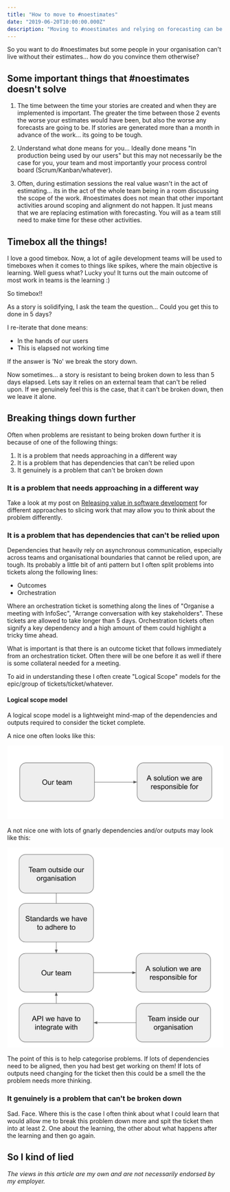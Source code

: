 ```yaml
---
title: "How to move to #noestimates" 
date: "2019-06-20T10:00:00.000Z"
description: "Moving to #noestimates and relying on forecasting can be difficult for any person, team or organisation. Here I describe one way I go about it"
---
```

So you want to do #noestimates but some people in your organisation can't live without their estimates... how do you convince them otherwise?

## Some important things that #noestimates doesn't solve
1. The time between the time your stories are created and when they are implemented is important. The greater the time between those 2 events the worse your estimates would have been, but also the worse any forecasts are going to be. If stories are generated more than a month in advance of the work... its going to be tough.

1. Understand what done means for you... Ideally done means "In production being used by our users" but this may not necessarily be the case for you, your team and most importantly your process control board (Scrum/Kanban/whatever).

1. Often, during estimation sessions the real value wasn't in the act of estimating... its in the act of the whole team being in a room discussing the scope of the work. #noestimates does not mean that other important activities around scoping and alignment do not happen. It just means that we are replacing estimation with forecasting. You will as a team still need to make time for these other activities.

## Timebox all the things!
I love a good timebox. Now, a lot of agile development teams will be used to timeboxes when it comes to things like spikes, where the main objective is learning. Well guess what? Lucky you! It turns out the main outcome of most work in teams is the learning :)

So timebox!!

As a story is solidifying, I ask the team the question... Could you get this to done in 5 days?

I re-iterate that done means:
- In the hands of our users
- This is elapsed not working time

If the answer is 'No' we break the story down.

Now sometimes... a story is resistant to being broken down to less than 5 days elapsed. Lets say it relies on an external team that can't be relied upon. If we genuinely feel this is the case, that it can't be broken down, then we leave it alone.

## Breaking things down further
Often when problems are resistant to being broken down further it is because of one of the following things:
1. It is a problem that needs approaching in a different way
1. It is a problem that has dependencies that can't be relied upon
1. It genuinely is a problem that can't be broken down

### It is a problem that needs approaching in a different way
Take a look at my post on [Releasing value in software development](https://www.defmyfunc.com/2018-11-22_releasing_value_in_software_development/) for different approaches to slicing work that may allow you to think about the problem differently.

### It is a problem that has dependencies that can't be relied upon
Dependencies that heavily rely on asynchronous communication, especially across teams and organisational boundaries that cannot be relied upon, are tough. Its probably a little bit of anti pattern but I often split problems into tickets along the following lines:
- Outcomes
- Orchestration

Where an orchestration ticket is something along the lines of "Organise a meeting with InfoSec", "Arrange conversation with key stakeholders". These tickets are allowed to take longer than 5 days. Orchestration tickets often signify a key dependency and a high amount of them could highlight a tricky time ahead.

What is important is that there is an outcome ticket that follows immediately from an orchestration ticket. Often there will be one before it as well if there is some collateral needed for a meeting.

To aid in understanding these I often create "Logical Scope" models for the epic/group of tickets/ticket/whatever.

#### Logical scope model
A logical scope model is a lightweight mind-map of the dependencies and outputs required to consider the ticket complete.

A nice one often looks like this:

![A simple logical model with external dependencies](./simple_model.png)

A not nice one with lots of gnarly dependencies and/or outputs may look like this:

![A complex logical model with external dependencies](./more_complicated_model.png)

The point of this is to help categorise problems. If lots of dependencies need to be aligned, then you had best get working on them! If lots of outputs need changing for the ticket then this could be a smell the the problem needs more thinking.

### It genuinely is a problem that can't be broken down
Sad. Face. Where this is the case I often think about what I could learn that would allow me to break this problem down more and spit the ticket then into at least 2. One about the learning, the other about what happens after the learning and then go again.

## So I kind of lied






*The views in this article are my own and are not necessarily endorsed by my employer.*